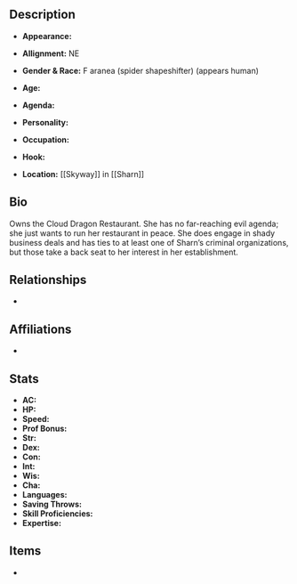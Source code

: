 ## Description
- **Appearance:** 

- **Allignment:** NE

- **Gender & Race:** F aranea (spider shapeshifter) (appears human)

- **Age:** 

- **Agenda:** 

- **Personality:** 

- **Occupation:** 

- **Hook:** 

- **Location:** [[Skyway]] in [[Sharn]]

## Bio
Owns the Cloud Dragon Restaurant. She has no far-reaching evil agenda; she just wants to run her restaurant in peace. She does engage in shady business deals and has ties to at least one of Sharn’s criminal organizations, but those take a back seat to her interest in her establishment.

## Relationships
- 

## Affiliations
- 

## Stats
- **AC:** 
- **HP:** 
- **Speed:** 
- **Prof Bonus:** 
- **Str:** 
- **Dex:** 
- **Con:** 
- **Int:** 
- **Wis:** 
- **Cha:** 
- **Languages:** 
- **Saving Throws:** 
- **Skill Proficiencies:** 
- **Expertise:** 


## Items
- 
